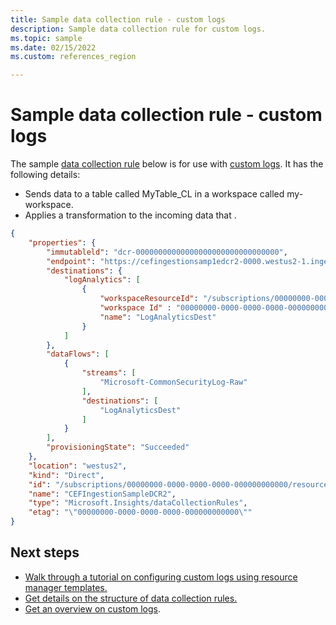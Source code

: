 ```yaml
---
title: Sample data collection rule - custom logs
description: Sample data collection rule for custom logs.
ms.topic: sample
ms.date: 02/15/2022
ms.custom: references_region

---
```


# Sample data collection rule - custom logs
The sample [data collection rule](../essentials/data-collection-rule-overview.md) below is for use with [custom logs](../logs/custom-logs-overview.md). It has the following details:

- Sends data to a table called MyTable_CL in a workspace called my-workspace.
- Applies a transformation to the incoming data that .


```json
{
    "properties": { 
        "immutableld": "dcr-00000000000000000000000000000000", 
        "endpoint": "https://cefingestionsamp1edcr2-0000.westus2-1.ingest.monitor.azure.com",
        "destinations": {
            "logAnalytics": [
                {
                    "workspaceResourceId": "/subscriptions/00000000-0000-0000-0000-000000000000/resourceGroups/cefingestion/providers/microsoft.operationalinsights/workspaces/my-workspace",
                    "workspace Id" : "00000000-0000-0000-0000-000000000000",
                    "name": "LogAnalyticsDest" 
                }
            ]
        },
        "dataFlows": [
            {
                "streams": [
                    "Microsoft-CommonSecurityLog-Raw"
                ],
                "destinations": [
                    "LogAnalyticsDest" 
                ]
            }
        ],
        "provisioningState": "Succeeded"
    },
    "location": "westus2", 
    "kind": "Direct", 
    "id": "/subscriptions/00000000-0000-0000-0000-000000000000/resourceGroups/CEFingestion/providers/Microsoft.Insights/dataCollectionRules/CEFIngestionSampleDCR2",
    "name": "CEFIngestionSampleDCR2",
    "type": "Microsoft.Insights/dataCollectionRules", 
    "etag": "\"00000000-0000-0000-0000-000000000000\""
}
```


## Next steps

- [Walk through a tutorial on configuring custom logs using resource manager templates.](tutorial-custom-logs-api.md)
- [Get details on the structure of data collection rules.](../essentials/data-collection-rule-structure.md)
- [Get an overview on custom logs](custom-logs-overview.md).
